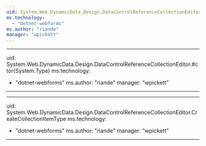 ```yaml
---
uid: System.Web.DynamicData.Design.DataControlReferenceCollectionEditor
ms.technology: 
  - "dotnet-webforms"
ms.author: "riande"
manager: "wpickett"
---
```


---
uid: System.Web.DynamicData.Design.DataControlReferenceCollectionEditor.#ctor(System.Type)
ms.technology: 
  - "dotnet-webforms"
ms.author: "riande"
manager: "wpickett"
---

---
uid: System.Web.DynamicData.Design.DataControlReferenceCollectionEditor.CreateCollectionItemType
ms.technology: 
  - "dotnet-webforms"
ms.author: "riande"
manager: "wpickett"
---
